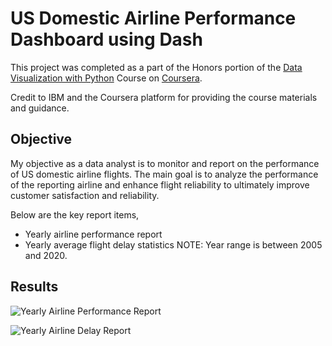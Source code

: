 
# US Domestic Airline Performance Dashboard using Dash

This project was completed as a part of the Honors portion of the [Data Visualization with Python](https://www.coursera.org/learn/python-for-data-visualization) Course on [Coursera](https://www.coursera.org/).

Credit to IBM and the Coursera platform for providing the course materials and guidance.


## Objective

My objective as a data analyst is to monitor and report on the performance of US domestic airline flights. The main goal is to analyze the performance of the reporting airline and enhance flight reliability to ultimately improve customer satisfaction and reliability.

Below are the key report items,

* Yearly airline performance report
* Yearly average flight delay statistics
NOTE: Year range is between 2005 and 2020.
## Results

![Yearly Airline Performance Report](https://blogger.googleusercontent.com/img/b/R29vZ2xl/AVvXsEj961vkDs1Vkc88jfywaVoRG1XmIBHqAJoUke9vnmhSqsu3EsH-EjP1KOf_eCyElsoc_9lzVROX0wSlUxqK1K8m1FDd7rqL-sKfauvlhsXSpUjtjjPm3uJhtxa8m-zXxeGqvzg1vw4CnLee3VNM2uVuHcTPtTTClaS7WIqhxIcqkaqwZY5pyn9izitE/s1600/yearly-airline-performance-report.png)

![Yearly Airline Delay Report](https://blogger.googleusercontent.com/img/b/R29vZ2xl/AVvXsEirBtTUKLvm4XNfx5c1mQqLPP7DGRO_R3jf186cjP3N65wElXn6eJuQfVc1fgy0Jklj9Hl7wZf8WLN0rStNvc1T9EVTjdIRrX_w_8z1L0CjJp_yGeJYie8j0zgdSt9T2U2nRravRA8eUGSLeV3LhdHk2PtMV4x6Ic-C2GGkfMc0DN_yRBWudhezmjaV/s1600/yearly-airline-delay-report.png)
